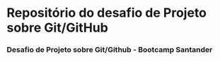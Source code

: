 # Repositório do desafio de Projeto sobre Git/GitHub

### Desafio de Projeto sobre Git/Github - Bootcamp Santander
